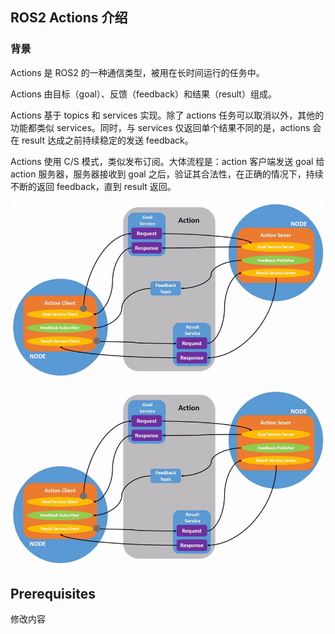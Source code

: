 ## ROS2 Actions 介绍

### 背景

Actions 是 ROS2 的一种通信类型，被用在长时间运行的任务中。

Actions 由目标（goal）、反馈（feedback）和结果（result）组成。

Actions 基于 topics 和 services 实现。除了 actions 任务可以取消以外，其他的功能都类似 services。同时，与 services 仅返回单个结果不同的是，actions 会在 result 达成之前持续稳定的发送 feedback。

Actions 使用 C/S 模式，类似发布订阅。大体流程是：action 客户端发送 goal 给 action 服务器，服务器接收到 goal 之后，验证其合法性，在正确的情况下，持续不断的返回 feedback，直到 result 返回。

![../../../_images/Action-SingleActionClient.gif](.gitbook/understanding-ros2-actions/Action-SingleActionClient.gif)

![](/ros2-notes/.gitbook/understanding-ros2-actions/Action-SingleActionClient.gif)

## Prerequisites

修改内容
